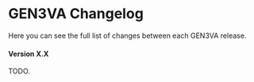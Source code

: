 # GEN3VA Changelog

Here you can see the full list of changes between each GEN3VA release.

#### Version X.X
TODO.